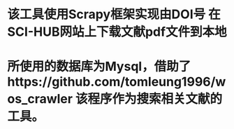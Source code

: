 # 该工具使用Scrapy框架实现由DOI号 在 SCI-HUB网站上下载文献pdf文件到本地
# 所使用的数据库为Mysql，借助了https://github.com/tomleung1996/wos_crawler 该程序作为搜索相关文献的工具。